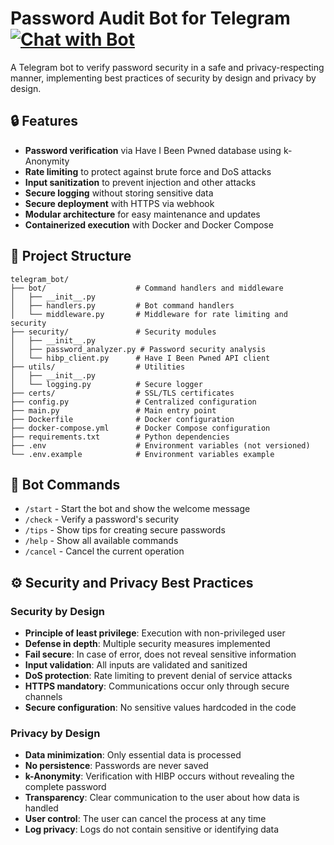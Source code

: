 # Password Audit Bot for Telegram [![Chat with Bot](https://img.shields.io/badge/Telegram-Chat%20with%20Bot-blue?logo=telegram)](https://t.me/passwordaudit_bot)

A Telegram bot to verify password security in a safe and privacy-respecting manner, implementing best practices of security by design and privacy by design.

## 🔒 Features

- **Password verification** via Have I Been Pwned database using k-Anonymity
- **Rate limiting** to protect against brute force and DoS attacks
- **Input sanitization** to prevent injection and other attacks
- **Secure logging** without storing sensitive data
- **Secure deployment** with HTTPS via webhook
- **Modular architecture** for easy maintenance and updates
- **Containerized execution** with Docker and Docker Compose


## 📖 Project Structure

```
telegram_bot/
├── bot/                    # Command handlers and middleware
│   ├── __init__.py
│   ├── handlers.py         # Bot command handlers
│   └── middleware.py       # Middleware for rate limiting and security
├── security/               # Security modules
│   ├── __init__.py
│   ├── password_analyzer.py # Password security analysis
│   └── hibp_client.py      # Have I Been Pwned API client
├── utils/                  # Utilities
│   ├── __init__.py
│   └── logging.py          # Secure logger
├── certs/                  # SSL/TLS certificates
├── config.py               # Centralized configuration
├── main.py                 # Main entry point
├── Dockerfile              # Docker configuration
├── docker-compose.yml      # Docker Compose configuration
├── requirements.txt        # Python dependencies
├── .env                    # Environment variables (not versioned)
└── .env.example            # Environment variables example
```

## 📝 Bot Commands

- `/start` - Start the bot and show the welcome message
- `/check` - Verify a password's security
- `/tips` - Show tips for creating secure passwords
- `/help` - Show all available commands
- `/cancel` - Cancel the current operation


## ⚙️ Security and Privacy Best Practices

### Security by Design

- **Principle of least privilege**: Execution with non-privileged user
- **Defense in depth**: Multiple security measures implemented
- **Fail secure**: In case of error, does not reveal sensitive information
- **Input validation**: All inputs are validated and sanitized
- **DoS protection**: Rate limiting to prevent denial of service attacks
- **HTTPS mandatory**: Communications occur only through secure channels
- **Secure configuration**: No sensitive values hardcoded in the code


### Privacy by Design

- **Data minimization**: Only essential data is processed
- **No persistence**: Passwords are never saved
- **k-Anonymity**: Verification with HIBP occurs without revealing the complete password
- **Transparency**: Clear communication to the user about how data is handled
- **User control**: The user can cancel the process at any time
- **Log privacy**: Logs do not contain sensitive or identifying data
